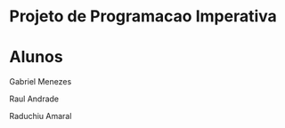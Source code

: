 # Projeto de Programacao Imperativa
<h1>Alunos </h1>
<p>Gabriel Menezes</p>
<p>Raul Andrade</p>
<p>Raduchiu Amaral</p>

